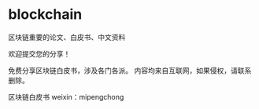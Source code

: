 # blockchain
区块链重要的论文、白皮书、中文资料



欢迎提交您的分享！


免费分享区块链白皮书，涉及各门各派。
内容均来自互联网，如果侵权，请联系删除。


区块链白皮书 weixin：mipengchong

